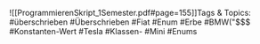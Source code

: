 
![[ProgrammierenSkript_1Semester.pdf#page=155]]Tags & Topics:
   #überschrieben
   #Überschrieben
   #Fiat
   #Enum
   #Erbe
   #BMW("$$$
   #Konstanten-Wert
   #Tesla
   #Klassen-
   #Mini
   #Enums